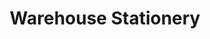 ---
title: "Warehouse Stationery"
url: /auckland/warehouse-stationery-croftfield-lane/
shop: Schreibwaren
---
